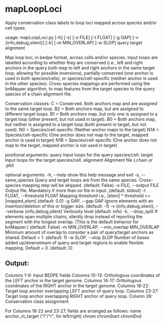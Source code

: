 # mapLoopLoci

Apply conservation class labels to loop loci mapped across species and/or
cell types.

usage: mapLoopLoci.py [-h] [-s] [-o FILE] [-t FLOAT] [-g GAP]
                      [-v {info,debug,silent}] [-k] [-m MIN_OVERLAP] [-w SLOP]
                      query target alignment

Map loop loci, in bedpe format, across cells and/or species. Input loops are
labelled according to whether they are conserved (i.e., left and right anchors
in the query both map to left and right anchors in the same target loop,
allowing for possible inversions), partially conserved (one anchor is used in
both species/cells), or species/cell-specific (neither anchor is used in the
other species). Cross-species mappings are performed using the bnMapper
algorithm, to map features from the target species to the query species of a
chain alignment file.

Conservation classes:
C = Conserved. Both anchors map and are assigned to the same target loop.
B2 = Both anchors map, but are assigned to different target loops.
B1 = Both anchors map, but only one is assigned to a target loop
   (other present, but not used in target).
B0 = Both anchors map, but neither is assigned to a target loop
   (both present in target, but not used).
N0 = Species/cell-specific (Neither anchor maps to the target)
N1A = Species/cell-specific (One anchor does not map to the target,
    mapped anchor is used in target)
N1B = Species/cell-specific (One anchor does not map to the target,
    mapped anchor is not used in target)


positional arguments:
  query                 Input loops for the query species/cell.
  target                Input loops for the target species/cell.
  alignment             Alignment file (.chain or .pkl)

optional arguments:
  -h, --help            show this help message and exit
  -s, --same_species    Query and target loops are from the same species.
                        Cross-species mapping step will be skipped. (default:
                        False)
  -o FILE, --output FILE
                        Output file. Mandatory if more than on file in input.
                        (default: stdout)
  -t FLOAT, --threshold FLOAT
                        Mapping threshold i.e., |elem| * threshold <=
                        |mapped_elem| (default: 0.0)
  -g GAP, --gap GAP     Ignore elements with an insertion/deletion of this or
                        bigger size. (default: -1)
  -v {info,debug,silent}, --verbose {info,debug,silent}
                        Verbosity level (default: info)
  -k, --drop_split      If elements span multiple chains, silently drop
                        instead of reporting the segment with the longest
                        overlap. (This is the default behavior for bnMapper.)
                        (default: False)
  -m MIN_OVERLAP, --min_overlap MIN_OVERLAP
                        Minimum amount of overlap to consider a pair of
                        query/target anchors as shared. Default = 1. (default:
                        1)
  -w SLOP, --slop SLOP  Number of bases added up/downstream of query and
                        target regions to enable flexible mapping. Default =
                        0. (default: 0)


## Output:
Columns 1-9: Input BEDPE fields
Columns 10-13: Orthologous coordinates of the LEFT anchor in the target genome.
Columns 14-17: Orthologous coordinates of the RIGHT anchor in the target genome.
Columns 18-22: Target loop anchor overlapping LEFT anchor of query loop.
Columns 23-27: Target loop anchor overlapping RIGHT anchor of query loop.
Column 28: Conservation class assignment

For Columns 18-22 and 23-27, fields are arranged as follows:
name
anchor_in_target ("l"/"r", for left/right)
chrom
chromStart
chromEnd
